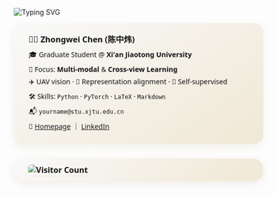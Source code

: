 ![Typing SVG](https://readme-typing-svg.herokuapp.com?color=%23B8A47E&bg=%23121212&center=true&vCenter=true&width=900&lines=Hi+there+👋,+I+am+Zhongwei+Chen.;🎉+Welcome+to+My+Github!;🤖+I'm+interested+in+Multi-modal+and+Cross-view+learning!;💬+Feel+free+to+ask+me+any+questions!)
<div align="center">
  <div style="
    background: linear-gradient(145deg, #f9f9f9, #f0e8d5);
    border-radius: 18px;
    padding: 20px 30px;
    box-shadow: 0 6px 16px rgba(184,164,126,0.15);
    font-family: 'Segoe UI', sans-serif;
    max-width: 480px;
    color: #121212;
    text-align: left;
  ">
    <h3 style="margin-top: 0; margin-bottom: 10px;">🧑‍💻 Zhongwei Chen (陈中炜)</h3>
    <p style="margin: 6px 0;">🎓 Graduate Student @ <strong>Xi'an Jiaotong University</strong></p>
    <p style="margin: 6px 0;">🔬 Focus: <strong>Multi-modal</strong> & <strong>Cross-view Learning</strong></p>
    <p style="margin: 6px 0;">✈️ UAV vision · 📡 Representation alignment · 🧠 Self-supervised</p>
    <p style="margin: 6px 0;">🛠️ Skills: <code>Python</code> · <code>PyTorch</code> · <code>LaTeX</code> · <code>Markdown</code></p>
    <p style="margin: 6px 0;">📬 <code>yourname@stu.xjtu.edu.cn</code></p>
    <p style="margin: 6px 0;">🔗 <a href="https://yourhomepage.com">Homepage</a> ｜ <a href="https://linkedin.com/in/yourprofile">LinkedIn</a></p>
  </div>
</div>

<!-- 👁️ Visitor Counter 小卡片（简洁金色版） -->
<div align="center" style="margin-top: 30px;">
  <div style="
    display: inline-block;
    background: linear-gradient(135deg, #F9F9F9, #F0E8D5);
    border-radius: 20px;
    padding: 12px 25px;
    box-shadow: 0 4px 16px rgba(184,164,126,0.2);
    font-size: 16px;
    font-weight: bold;
    color: #121212;
    font-family: 'Segoe UI', sans-serif;
    display: flex;
    align-items: center;
    gap: 12px;
  ">
    <img src="https://komarev.com/ghpvc/?username=ISChenawei&style=flat-square&color=B8A47E" 
         alt="Visitor Count"
         style="margin-left: 4px; border-radius: 6px; box-shadow: 0 2px 4px rgba(184,164,126,0.1);" />
  </div>
</div>







